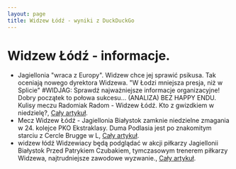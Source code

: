 ```yaml
---
layout: page
title: Widzew Łódź - wyniki z DuckDuckGo
---
```

# Widzew Łódź - informacje.
  * Jagiellonia "wraca z Europy". Widzew chce jej sprawić psikusa. Tak oceniają nowego dyrektora Widzewa. "W Łodzi mniejsza presja, niż w Splicie" #WIDJAG: Sprawdź najważniejsze informacje organizacyjne! Dobry początek to połowa sukcesu… (ANALIZA) BEZ HAPPY ENDU. Kulisy meczu Radomiak Radom - Widzew Łódź. Kto z gwizdkiem w niedzielę?, [Cały artykuł](https://www.widzew24.pl/).
  * Mecz Widzew Łódź - Jagiellonia Białystok zamknie niedzielne zmagania w 24. kolejce PKO Ekstraklasy. Duma Podlasia jest po znakomitym starciu z Cercle Brugge w L, [Cały artykuł](https://gol24.pl/mecz-widzew-lodz-jagiellonia-bialystok-online-duma-podlasia-w-sercu-lodzi-darmowa-transmisja-i-stream-w-internecie/rs/c2-6154391373).
  * widzew łódź Widzewiacy będą podglądać w akcji piłkarzy Jagiellonii Białystok Przed Patrykiem Czubakiem, tymczasowym trenerem piłkarzy Widzewa, najtrudniejsze zawodowe wyzwanie., [Cały artykuł](https://expressilustrowany.pl/widzew-lodz-jagiellonia-bialystok-relacja-na-zywo-sledz-wynik-meczu-online-trudne-wyzwanie-przed-lodzianami-jaki-bedzie-wynik/ar/c2p2-27347447).
